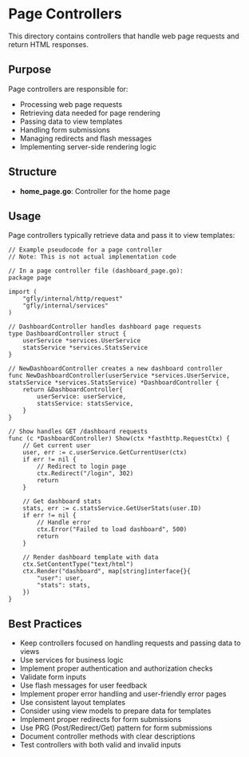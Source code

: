 # Page Controllers

This directory contains controllers that handle web page requests and return HTML responses.

## Purpose

Page controllers are responsible for:
- Processing web page requests
- Retrieving data needed for page rendering
- Passing data to view templates
- Handling form submissions
- Managing redirects and flash messages
- Implementing server-side rendering logic

## Structure

- **home_page.go**: Controller for the home page

## Usage

Page controllers typically retrieve data and pass it to view templates:

```
// Example pseudocode for a page controller
// Note: This is not actual implementation code

// In a page controller file (dashboard_page.go):
package page

import (
    "gfly/internal/http/request"
    "gfly/internal/services"
)

// DashboardController handles dashboard page requests
type DashboardController struct {
    userService *services.UserService
    statsService *services.StatsService
}

// NewDashboardController creates a new dashboard controller
func NewDashboardController(userService *services.UserService, statsService *services.StatsService) *DashboardController {
    return &DashboardController{
        userService: userService,
        statsService: statsService,
    }
}

// Show handles GET /dashboard requests
func (c *DashboardController) Show(ctx *fasthttp.RequestCtx) {
    // Get current user
    user, err := c.userService.GetCurrentUser(ctx)
    if err != nil {
        // Redirect to login page
        ctx.Redirect("/login", 302)
        return
    }

    // Get dashboard stats
    stats, err := c.statsService.GetUserStats(user.ID)
    if err != nil {
        // Handle error
        ctx.Error("Failed to load dashboard", 500)
        return
    }

    // Render dashboard template with data
    ctx.SetContentType("text/html")
    ctx.Render("dashboard", map[string]interface{}{
        "user": user,
        "stats": stats,
    })
}
```

## Best Practices

- Keep controllers focused on handling requests and passing data to views
- Use services for business logic
- Implement proper authentication and authorization checks
- Validate form inputs
- Use flash messages for user feedback
- Implement proper error handling and user-friendly error pages
- Use consistent layout templates
- Consider using view models to prepare data for templates
- Implement proper redirects for form submissions
- Use PRG (Post/Redirect/Get) pattern for form submissions
- Document controller methods with clear descriptions
- Test controllers with both valid and invalid inputs

